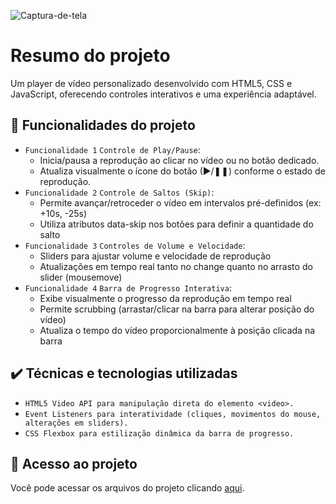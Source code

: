 ![Captura-de-tela](https://github.com/user-attachments/assets/24dd3f7e-5423-4d10-9646-a04991daad4c)

# Resumo do projeto
Um player de vídeo personalizado desenvolvido com HTML5, CSS e JavaScript, oferecendo controles interativos e uma experiência adaptável.

## 🔨 Funcionalidades do projeto

- `Funcionalidade 1` `Controle de Play/Pause`:
    - Inicia/pausa a reprodução ao clicar no vídeo ou no botão dedicado.
    - Atualiza visualmente o ícone do botão (►/❚❚) conforme o estado de reprodução.
- `Funcionalidade 2` `Controle de Saltos (Skip)`:
    - Permite avançar/retroceder o vídeo em intervalos pré-definidos (ex: +10s, -25s)
    - Utiliza atributos data-skip nos botões para definir a quantidade do salto
- `Funcionalidade 3` `Controles de Volume e Velocidade`:
    - Sliders para ajustar volume e velocidade de reprodução
    - Atualizações em tempo real tanto no change quanto no arrasto do slider (mousemove)
- `Funcionalidade 4` `Barra de Progresso Interativa`:
    - Exibe visualmente o progresso da reprodução em tempo real
    - Permite scrubbing (arrastar/clicar na barra para alterar posição do vídeo)
    - Atualiza o tempo do vídeo proporcionalmente à posição clicada na barra

## ✔️ Técnicas e tecnologias utilizadas

- ``HTML5 Video API para manipulação direta do elemento <video>.``
- ``Event Listeners para interatividade (cliques, movimentos do mouse, alterações em sliders).``
- ``CSS Flexbox para estilização dinâmica da barra de progresso.``

## 📁 Acesso ao projeto
Você pode acessar os arquivos do projeto clicando [aqui](https://github.com/weslei573/Amigo-secreto/blob/main/app.js).
